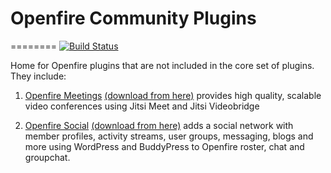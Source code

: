 # Openfire Community Plugins
========
[![Build Status](https://travis-ci.org/igniterealtime/community-plugins.svg?branch=master)](https://travis-ci.org/igniterealtime/community-plugins)

Home for Openfire plugins that are not included in the core set of plugins. They include:

1. [Openfire Meetings](https://github.com/igniterealtime/community-plugins/tree/master/ofmeet) [(download from here)](https://github.com/igniterealtime/community-plugins/raw/master/openfire_4_0_1/target/openfire/plugins/ofmeet.jar) provides high quality, scalable video conferences using Jitsi Meet and Jitsi Videobridge

2. [Openfire Social](https://github.com/igniterealtime/community-plugins/tree/master/ofsocial) [(download from here)](https://github.com/igniterealtime/community-plugins/raw/master/openfire_4_0_1/target/openfire/plugins/ofsocial.jar) adds a social network with member profiles, activity streams, user groups, messaging, blogs and more using WordPress and BuddyPress to Openfire roster, chat and groupchat.
